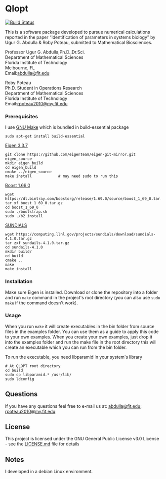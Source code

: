 # Qlopt

[![Build Status](https://travis-ci.org/robypoteau/qlopt.svg?branch=master)](https://travis-ci.org/robypoteau/qlopt)
<!---[![Build status](https://ci.appveyor.com/api/projects/status/7oe6e10sjbqt0g6w?svg=true)](https://ci.appveyor.com/project/jgoldfar/qlopt)-->


This is a software package developed to pursue numerical calculations reported 
in the paper “Identification of parameters in systems biology” by 
Ugur G. Abdulla & Roby Poteau, submitted to Mathematical Biosciences.

Professor Ugur G. Abdulla,Ph.D.,Dr.Sci.  
Department of Mathematical Sciences  
Florida Institute of Technology  
Melbourne, FL  
Email:abdulla@fit.edu

Roby Poteau  
Ph.D. Student in Operations Research  
Department of Mathematical Sciences  
Florida Institute of Technology  
Email:rpoteau2010@my.fit.edu


### Prerequisites

I use [GNU Make](https://www.gnu.org/software/make/) which is bundled in build-essential package

```
sudo apt-get install build-essential
```

[Eigen 3.3.7](http://eigen.tuxfamily.org/index.php?title=Main_Page)

```
git clone https://github.com/eigenteam/eigen-git-mirror.git eigen_source
mkdir eigen_build
cd eigen_build
cmake ../eigen_source
make install            # may need sudo to run this
```

[Boost 1.69.0](https://dl.bintray.com/boostorg/release/1.69.0/source/boost_1_69_0.tar.gz)

```
wget https://dl.bintray.com/boostorg/release/1.69.0/source/boost_1_69_0.tar.gz
tar xf boost_1_69_0.tar.gz
cd boost_1_69_0
sudo ./bootstrap.sh
sudo ./b2 install
```

[SUNDIALS](https://computing.llnl.gov/projects/sundials/download/sundials-4.1.0.tar.gz)

```
wget https://computing.llnl.gov/projects/sundials/download/sundials-4.1.0.tar.gz
tar zxf sundails-4.1.0.tar.gz
cd sundails-4.1.0
mkdir build/
cd build
cmake ..
make
make install
```

### Installation
Make sure Eigen is installed. Download or clone the repository into a 
folder and run `make` command in the project's root directory 
(you can also use `sudo make` if the command doesn't work).

### Usage
When you run `make` it will create executables in the bin folder from source files 
in the examples folder. You can use them as a guide to apply this code to your
own examples.
When you create your own examples, just drop it into the examples
folder and run the make file in the root directory this will create an
executable which you can run from the bin folder. 

To run the executable, you need libparamid in your system's library
```
# At QLOPT root directory
cd build
sudo cp libparamid.* /usr/lib/
sudo ldconfig
```

## Questions
If you have any questions feel free to e-mail us at:
abdulla@fit.edu; rpoteau2010@my.fit.edu

## License
This project is licensed under the GNU General Public License v3.0 License - see the [LICENSE.md](LICENSE.md) file for details

## Notes
I developed in a debian Linux environment.
